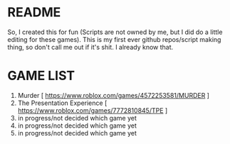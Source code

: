 # README
So, I created this for fun (Scripts are not owned by me, but I did do a little editing for these games).
This is my first ever github repos/script making thing, so don't call me out if it's shit. I already know that.

# GAME LIST
1. Murder [ https://www.roblox.com/games/4572253581/MURDER ]
2. The Presentation Experience [ https://www.roblox.com/games/7772810845/TPE ]
3. in progress/not decided which game yet
4. in progress/not decided which game yet
5. in progress/not decided which game yet
